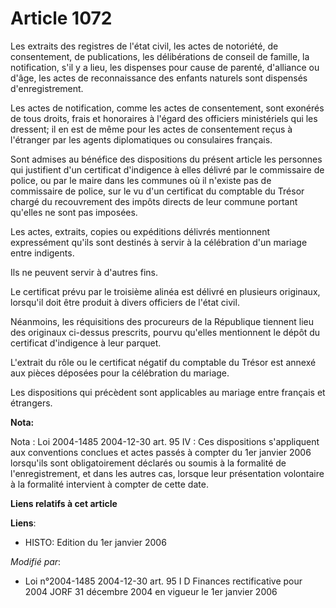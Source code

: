 # Article 1072

Les extraits des registres de l'état civil, les actes de notoriété, de consentement, de publications, les délibérations de
conseil de famille, la notification, s'il y a lieu, les dispenses pour cause de parenté, d'alliance ou d'âge, les actes de
reconnaissance des enfants naturels sont dispensés d'enregistrement.

Les actes de notification, comme les actes de consentement, sont exonérés de tous droits, frais et honoraires à l'égard des
officiers ministériels qui les dressent; il en est de même pour les actes de consentement reçus à l'étranger par les agents
diplomatiques ou consulaires français.

Sont admises au bénéfice des dispositions du présent article les personnes qui justifient d'un certificat d'indigence à elles
délivré par le commissaire de police, ou par le maire dans les communes où il n'existe pas de commissaire de police, sur le
vu d'un certificat du comptable du Trésor chargé du recouvrement des impôts directs de leur commune portant qu'elles ne sont
pas imposées.

Les actes, extraits, copies ou expéditions délivrés mentionnent expressément qu'ils sont destinés à servir à la célébration
d'un mariage entre indigents.

Ils ne peuvent servir à d'autres fins.

Le certificat prévu par le troisième alinéa est délivré en plusieurs originaux, lorsqu'il doit être produit à divers
officiers de l'état civil.

Néanmoins, les réquisitions des procureurs de la République tiennent lieu des originaux ci-dessus prescrits, pourvu qu'elles
mentionnent le dépôt du certificat d'indigence à leur parquet.

L'extrait du rôle ou le certificat négatif du comptable du Trésor est annexé aux pièces déposées pour la célébration du
mariage.

Les dispositions qui précèdent sont applicables au mariage entre français et étrangers.

**Nota:**

Nota : Loi 2004-1485 2004-12-30 art. 95 IV : Ces dispositions s'appliquent aux conventions conclues et actes passés à compter
du 1er janvier 2006 lorsqu'ils sont obligatoirement déclarés ou soumis à la formalité de l'enregistrement, et dans les autres
cas, lorsque leur présentation volontaire à la formalité intervient à compter de cette date.

**Liens relatifs à cet article**

**Liens**:

  - HISTO: Edition du 1er janvier 2006

_Modifié par_:

  - Loi n°2004-1485 2004-12-30 art. 95 I D Finances rectificative pour 2004 JORF 31 décembre 2004 en vigueur le 1er janvier 2006

